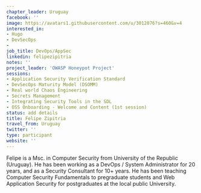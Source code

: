 ```yaml
---
chapter_leader: Uruguay
facebook: ''
image: https://avatars1.githubusercontent.com/u/3012076?s=460&v=4
interested_in:
- Hugo
- DevSecOps
- 
job_title: DevOps/AppSec
linkedin: felipezipitria
notes: ''
project_leader: 'OWASP Honeypot Project'
sessions:
- Application Security Verification Standard
- DevSecOps Maturity Model (DSOMM)
- Real world Chaos Engineering
- Secrets Management
- Integrating Security Tools in the SDL
- OSS Onboarding - Welcome and Content (1st session)
status: add details
title: Felipe Zipitria
travel_from: Uruguay
twitter: ''
type: participant
website: ''
---
```


Felipe is a Msc. in Computer Security from University of the Republic (Uruguay). He has been working as a DevOps / System Administrator for 20 years, and as a Security Consultant for 10+ years. He has been teaching Computer Security Fundamentals to pregraduate students and Web Application Security for postgraduates at the local public University.